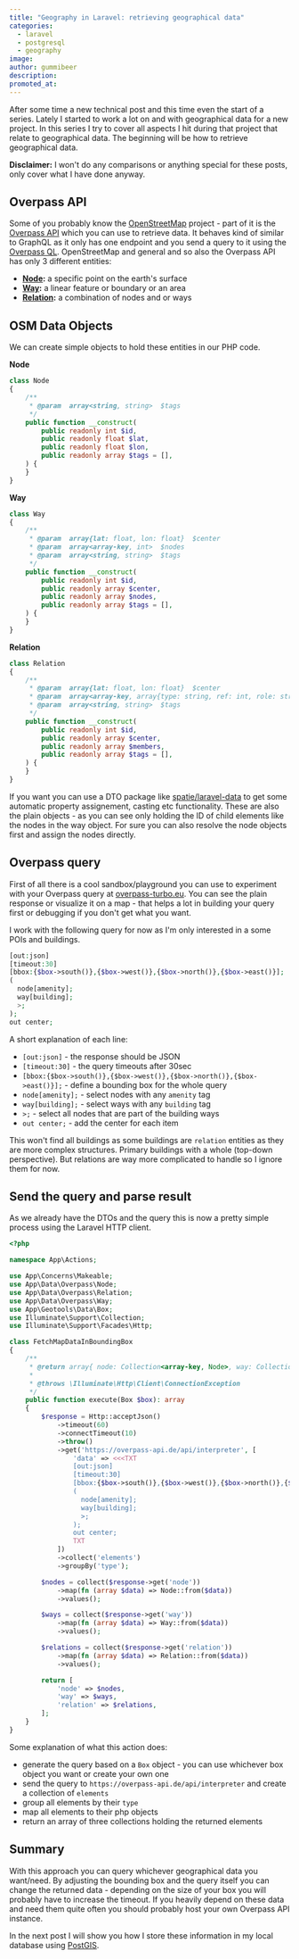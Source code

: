 ```yaml
---
title: "Geography in Laravel: retrieving geographical data"
categories:
  - laravel
  - postgresql
  - geography
image:
author: gummibeer
description:
promoted_at:
---
```


After some time a new technical post and this time even the start of a series.
Lately I started to work a lot on and with geographical data for a new project.
In this series I try to cover all aspects I hit during that project that relate to geographical data.
The beginning will be how to retrieve geographical data.

**Disclaimer:** I won't do any comparisons or anything special for these posts, only cover what I have done anyway.

## Overpass API

Some of you probably know the [OpenStreetMap](https://www.openstreetmap.org) project - part of it is the [Overpass API](https://wiki.openstreetmap.org/wiki/Overpass_API) which you can use to retrieve data.
It behaves kind of similar to GraphQL as it only has one endpoint and you send a query to it using the [Overpass QL](https://wiki.openstreetmap.org/wiki/Overpass_API/Overpass_QL).
OpenStreetMap and general and so also the Overpass API has only 3 different entities:

- **[Node](https://wiki.openstreetmap.org/wiki/Node):** a specific point on the earth's surface
- **[Way](https://wiki.openstreetmap.org/wiki/Way):** a linear feature or boundary or an area
- **[Relation](https://wiki.openstreetmap.org/wiki/Relation):** a combination of nodes and or ways

## OSM Data Objects

We can create simple objects to hold these entities in our PHP code.

**Node**

```php
class Node
{
    /**
     * @param  array<string, string>  $tags
     */
    public function __construct(
        public readonly int $id,
        public readonly float $lat,
        public readonly float $lon,
        public readonly array $tags = [],
    ) {
    }
}
```

**Way**

```php
class Way
{
    /**
     * @param  array{lat: float, lon: float}  $center
     * @param  array<array-key, int>  $nodes
     * @param  array<string, string>  $tags
     */
    public function __construct(
        public readonly int $id,
        public readonly array $center,
        public readonly array $nodes,
        public readonly array $tags = [],
    ) {
    }
}
```

**Relation**

```php
class Relation
{
    /**
     * @param  array{lat: float, lon: float}  $center
     * @param  array<array-key, array{type: string, ref: int, role: string}>  $members
     * @param  array<string, string>  $tags
     */
    public function __construct(
        public readonly int $id,
        public readonly array $center,
        public readonly array $members,
        public readonly array $tags = [],
    ) {
    }
}
```

If you want you can use a DTO package like [spatie/laravel-data](https://github.com/spatie/laravel-data) to get some automatic property assignement, casting etc functionality.
These are also the plain objects - as you can see only holding the ID of child elements like the nodes in the way object.
For sure you can also resolve the node objects first and assign the nodes directly.

## Overpass query

First of all there is a cool sandbox/playground you can use to experiment with your Overpass query at [overpass-turbo.eu](https://overpass-turbo.eu).
You can see the plain response or visualize it on a map - that helps a lot in building your query first or debugging if you don't get what you want.

I work with the following query for now as I'm only interested in a some POIs and buildings.

```php
[out:json]
[timeout:30]
[bbox:{$box->south()},{$box->west()},{$box->north()},{$box->east()}];
(
  node[amenity];
  way[building];
  >;
);
out center;
```

A short explanation of each line:

- `[out:json]` - the response should be JSON
- `[timeout:30]` - the query timeouts after 30sec
- `[bbox:{$box->south()},{$box->west()},{$box->north()},{$box->east()}];` - define a bounding box for the whole query
- `node[amenity];` - select nodes with any `amenity` tag
- `way[building];` - select ways with any `building` tag
- `>;` - select all nodes that are part of the building ways
- `out center;` - add the center for each item

This won't find all buildings as some buildings are `relation` entities as they are more complex structures.
Primary buildings with a whole (top-down perspective).
But relations are way more complicated to handle so I ignore them for now.

## Send the query and parse result

As we already have the DTOs and the query this is now a pretty simple process using the Laravel HTTP client.

```php
<?php

namespace App\Actions;

use App\Concerns\Makeable;
use App\Data\Overpass\Node;
use App\Data\Overpass\Relation;
use App\Data\Overpass\Way;
use App\Geotools\Data\Box;
use Illuminate\Support\Collection;
use Illuminate\Support\Facades\Http;

class FetchMapDataInBoundingBox
{
    /**
     * @return array{ node: Collection<array-key, Node>, way: Collection<array-key, Way>, relation: Collection<array-key, Relation> }
     *
     * @throws \Illuminate\Http\Client\ConnectionException
     */
    public function execute(Box $box): array
    {
        $response = Http::acceptJson()
            ->timeout(60)
            ->connectTimeout(10)
            ->throw()
            ->get('https://overpass-api.de/api/interpreter', [
                'data' => <<<TXT
                [out:json]
                [timeout:30]
                [bbox:{$box->south()},{$box->west()},{$box->north()},{$box->east()}];
                (
                  node[amenity];
                  way[building];
                  >;
                );
                out center;
                TXT
            ])
            ->collect('elements')
            ->groupBy('type');

        $nodes = collect($response->get('node'))
            ->map(fn (array $data) => Node::from($data))
            ->values();

        $ways = collect($response->get('way'))
            ->map(fn (array $data) => Way::from($data))
            ->values();

        $relations = collect($response->get('relation'))
            ->map(fn (array $data) => Relation::from($data))
            ->values();

        return [
            'node' => $nodes,
            'way' => $ways,
            'relation' => $relations,
        ];
    }
}
```

Some explanation of what this action does:

- generate the query based on a `Box` object - you can use whichever box object you want or create your own one
- send the query to `https://overpass-api.de/api/interpreter` and create a collection of `elements`
- group all elements by their `type`
- map all elements to their php objects
- return an array of three collections holding the returned elements

## Summary

With this approach you can query whichever geographical data you want/need.
By adjusting the bounding box and the query itself you can change the returned data - depending on the size of your box you will probably have to increase the timeout.
If you heavily depend on these data and need them quite often you should probably host your own Overpass API instance.

In the next post I will show you how I store these information in my local database using [PostGIS](https://postgis.net).
